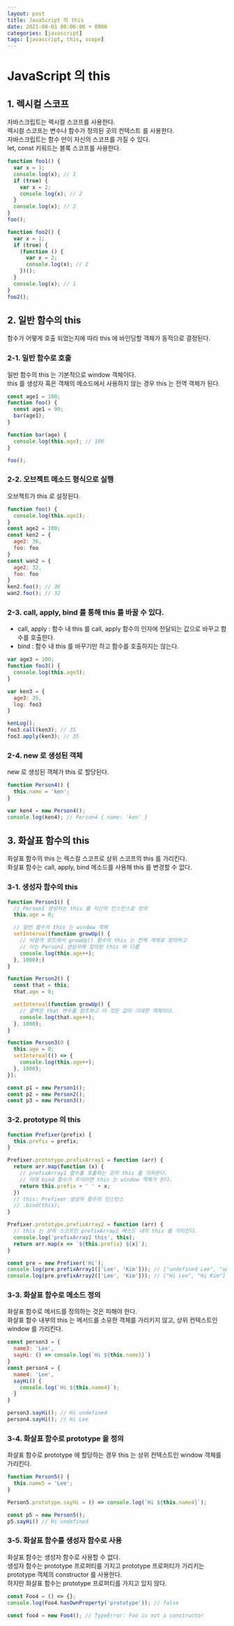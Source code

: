 ```yaml
---
layout: post
title: JavaScript 의 this 
date: 2021-08-01 08:00:00 + 0900
categories: [javascript]
tags: [javascript, this, scope]
---
```

# JavaScript 의 this

## 1. 렉시컬 스코프
자바스크립트는 렉시컬 스코프를 사용한다.    
렉시컬 스코프는 변수나 함수가 정의된 곳의 컨텍스트 를 사용한다.   
자바스크립트는 함수 만이 자신의 스코프를 가질 수 있다.   
let, const 키워드는 블록 스코프를 사용한다.

```javascript
function foo1() {
  var x = 1;
  console.log(x); // 1
  if (true) {
    var x = 2;
    console.log(x); // 2
  }
  console.log(x); // 2
}
foo();

function foo2() {
  var x = 1;
  if (true) {
    (function () {
      var x = 2;
      console.log(x); // 2
    })();
  }
  console.log(x); // 1
}
foo2();
```

## 2. 일반 함수의 this
함수가 어떻게 호출 되었는지에 따라 this 에 바인딩할 객체가 동적으로 결정된다.

### 2-1. 일반 함수로 호출
일반 함수의 this 는 기본적으로 window 객체이다.   
this 를 생성자 혹은 객체의 메소드에서 사용하지 않는 경우 this 는 전역 객체가 된다.

```javascript
const age1 = 100;
function foo() {
  const age1 = 99;
  bar(age1);
}

function bar(age) {
  console.log(this.age); // 100
}

foo();
```

### 2-2. 오브젝트 메소드 형식으로 실행
오브젝트가 this 로 설정된다.

```javascript 
function foo() {
  console.log(this.age2);
}
const age2 = 100;
const ken2 = {
  age2: 36,
  foo: foo
}
const wan2 = {
  age2: 32,
  foo: foo
}
ken2.foo(); // 36
wan2.foo(); // 32
```

### 2-3. call, apply, bind 를 통해 this 를 바꿀 수 있다.
- call, apply : 함수 내 this 를 call, apply 함수의 인자에 전달되는 값으로 바꾸고 함수를 호출한다.
- bind : 함수 내 this 를 바꾸기만 하고 함수를 호출하지는 않는다.

```javascript
var age3 = 100;
function foo3() {
  console.log(this.age3);
}

var ken3 = {
  age3: 35,
  log: foo3
}

kenLog();
foo3.call(ken3); // 35
foo3.apply(ken3); // 35
```

### 2-4. new 로 생성된 객체
new 로 생성된 객체가 this 로 할당된다.

```javascript
function Person4() {
  this.name = 'ken';
}

var ken4 = new Person4();
console.log(ken4); // Person4 { name: 'ken' }
```

## 3. 화살표 함수의 this
화살표 함수의 this 는 렉스컬 스코프로 상위 스코프의 this 를 가리킨다.   
화살표 함수는 call, apply, bind 메소드를 사용해 this 를 변경할 수 없다.

### 3-1. 생성자 함수의 this
```javascript
function Person1() {
  // Person1 생성자는 this 를 자신의 인스턴스로 정의
  this.age = 0;

  // 일반 함수의 this 는 window 객체
  setInterval(function growUp() {
    // 비엄격 모드에서 growUp() 함수의 this 는 전역 객체로 정의하고
    // 이는 Person1 생성자에 정의된 this 와 다름
    console.log(this.age++);
  }, 1000);)
}

function Person2() {
  const that = this;
  that.age = 0;

  setInterval(function growUp() {
    // 콜백은 that 변수를 참조하고 이 것은 값이 기대한 객체이다.
    console.log(that.age++);
  }, 1000);
}

function Person3(0 {
  this.age = 0;
  setInterval(() => {
    console.log(this.age++);
  }, 1000);
});

const p1 = new Person1();
const p2 = new Person2();
const p3 = new Person3();
```

### 3-2. prototype 의 this
```javascript
function Prefixer(prefix) {
  this.prefix = prefix;
}

Prefixer.prototype.prefixArray1 = function (arr) {
  return arr.map(function (x) {
    // prefixArray1 함수를 호출하는 곳의 this 를 가져온다.
    // 아래 bind 함수가 주석이면 this 는 window 객체가 된다.
    return this.prefix + ' ' + x;
  })
  // this: Prefixer 생성자 함수의 인스턴스
  // .bind(this);
}

Prefixer.prototype.prefixArray2 = function (arr) {
  // this 는 상위 스코프인 prefixArray2 메소드 내의 this 를 가리킨다.
  console.log('prefixArray2 this', this);
  return arr.map(x => `${this.prefix} ${x}`);
}

const pre = new Prefixer('Hi');
console.log(pre.prefixArray1(['Lee', 'Kim'])); // ["undefined Lee", "undefined Kim"]
console.log(pre.prefixArray2(['Lee', 'Kim'])); // ["Hi Lee", "Hi Kim"]
```

### 3-3. 화살표 함수로 메소드 정의
화살표 함수로 메서드를 정의하는 것은 피해야 한다.   
화살표 함수 내부의 this 는 메서드를 소유한 객체를 가리키지 않고, 상위 컨텍스트인 window 를 가리킨다.

```javascript
const person3 = {
  name3: 'Lee',
  sayHi: () => console.log(`Hi ${this.name3}`)
}
const person4 = {
  name4: 'Lee',
  sayHi() {
    console.log(`Hi ${this.name4}`);
  }
}

person3.sayHi(); // Hi undefined
person4.sayHi(); // Hi Lee
```

### 3-4. 화살표 함수로 prototype 을 정의
화살표 함수로 prototype 에 할당하는 경우 this 는 상위 컨텍스트인 window 객체를 가리킨다.   

```javascript
function Person5() {
  this.name5 = 'Lee';
}

Person5.prototype.sayHi = () => console.log(`Hi ${this.name4}`);

const p5 = new Person5();
p5.sayHi() // Hi undefined
```

### 3-5. 화살표 함수를 생성자 함수로 사용
화살표 함수는 생성자 함수로 사용할 수 없다.   
생성자 함수는 prototype 프로퍼티를 가지고 prototype 프로퍼티가 가리키는 prototype 객체의 constructor 를 사용한다.   
하지만 화살표 함수는 prototype 프로퍼티를 가지고 있지 않다.

```javascript
const Foo4 = () => {};
console.log(Foo4.hasOwnProperty('prototype')); // false

const foo4 = new Foo4(); // TypeError: Foo is not a constructor
```